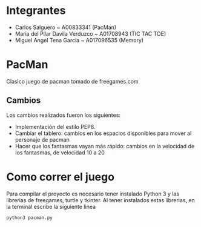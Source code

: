 # Integrantes

- Carlos Salguero ~ A00833341 (PacMan)
- Maria del Pilar Davila Verduzco ~ A01708943 (TIC TAC TOE)
- Miguel Angel Tena Garcia ~ A017096535 (Memory)

# PacMan

Clasico juego de pacman tomado de freegames.com

## Cambios

Los cambios realizados fueron los siguientes:

- Implementación del estilo PEP8.
- Cambiar el tablero: cambios en los espacios disponibles para mover al personaje de pacman
- Hacer que los fantasmas vayan más rápido: cambios en la velocidad de los fantasmas, de velocidad 10 a 20

# Como correr el juego

Para compilar el proyecto es necesario tener instalado Python 3 y las librerias de freegames, turtle y tkinter. Al tener instalados estas librerias, en la terminal escribe la siguiente linea

```
python3 pacman.py
```
